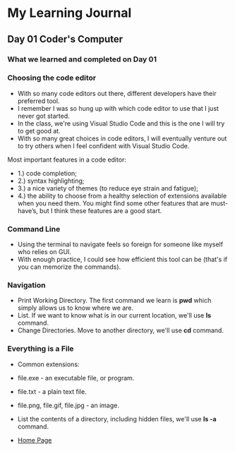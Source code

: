 # My Learning Journal

## Day 01 Coder's Computer

### What we learned and completed on Day 01

### Choosing the code editor

- With so many code editors out there, different developers have their preferred tool.
- I remember I was so hung up with which code editor to use that I just never got started.
- In the class, we're using Visual Studio Code and this is the one I will try to get good at.
- With so many great choices in code editors, I will eventually venture out to try others when I feel confident with Visual Studio Code.

Most important features in a code editor:

- 1.) code completion;
- 2.) syntax highlighting; 
- 3.) a nice variety of themes (to reduce eye strain and fatigue); 
- 4.) the ability to choose from a healthy selection of extensions available when you need them. You might find some other
features that are must-have’s, but I think these features are a good start.

### Command Line

- Using the terminal to navigate feels so foreign for someone like myself who relies on GUI.
- With enough practice, I could see how efficient this tool can be (that's if you can memorize the commands). 

### Navigation

- Print Working Directory. The first command we learn is **pwd** which simply allows us to know where we are.
- List. If we want to know what is in our current location, we'll use **ls** command.
- Change Directories. Move to another directory, we'll use **cd** command. 

### Everything is a File

- Common extensions:
- file.exe - an executable file, or program.
- file.txt - a plain text file.
- file.png, file.gif, file.jpg - an image.
- List the contents of a directory, including hidden files, we'll use **ls -a** command.

- [Home Page](https://kenney-yang.github.io/reading-notes)
